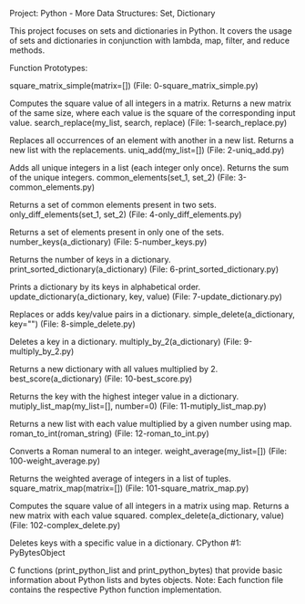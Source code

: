 
Project: Python - More Data Structures: Set, Dictionary

This project focuses on sets and dictionaries in Python. It covers the usage of sets and dictionaries in conjunction with lambda, map, filter, and reduce methods.

Function Prototypes:

square_matrix_simple(matrix=[]) (File: 0-square_matrix_simple.py)

Computes the square value of all integers in a matrix.
Returns a new matrix of the same size, where each value is the square of the corresponding input value.
search_replace(my_list, search, replace) (File: 1-search_replace.py)

Replaces all occurrences of an element with another in a new list.
Returns a new list with the replacements.
uniq_add(my_list=[]) (File: 2-uniq_add.py)

Adds all unique integers in a list (each integer only once).
Returns the sum of the unique integers.
common_elements(set_1, set_2) (File: 3-common_elements.py)

Returns a set of common elements present in two sets.
only_diff_elements(set_1, set_2) (File: 4-only_diff_elements.py)

Returns a set of elements present in only one of the sets.
number_keys(a_dictionary) (File: 5-number_keys.py)

Returns the number of keys in a dictionary.
print_sorted_dictionary(a_dictionary) (File: 6-print_sorted_dictionary.py)

Prints a dictionary by its keys in alphabetical order.
update_dictionary(a_dictionary, key, value) (File: 7-update_dictionary.py)

Replaces or adds key/value pairs in a dictionary.
simple_delete(a_dictionary, key="") (File: 8-simple_delete.py)

Deletes a key in a dictionary.
multiply_by_2(a_dictionary) (File: 9-multiply_by_2.py)

Returns a new dictionary with all values multiplied by 2.
best_score(a_dictionary) (File: 10-best_score.py)

Returns the key with the highest integer value in a dictionary.
mutiply_list_map(my_list=[], number=0) (File: 11-mutiply_list_map.py)

Returns a new list with each value multiplied by a given number using map.
roman_to_int(roman_string) (File: 12-roman_to_int.py)

Converts a Roman numeral to an integer.
weight_average(my_list=[]) (File: 100-weight_average.py)

Returns the weighted average of integers in a list of tuples.
square_matrix_map(matrix=[]) (File: 101-square_matrix_map.py)

Computes the square value of all integers in a matrix using map.
Returns a new matrix with each value squared.
complex_delete(a_dictionary, value) (File: 102-complex_delete.py)

Deletes keys with a specific value in a dictionary.
CPython #1: PyBytesObject

C functions (print_python_list and print_python_bytes) that provide basic information about Python lists and bytes objects.
Note: Each function file contains the respective Python function implementation.
